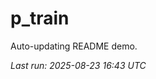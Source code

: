 # p_train

Auto-updating README demo.

<!--START_SECTION:status-->
_Last run: 2025-08-23 16:43 UTC_
<!--END_SECTION:status-->











































































